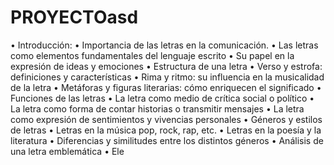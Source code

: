 # PROYECTOasd 

• Introducción:
• Importancia de las letras en la comunicación.
   • Las letras como elementos fundamentales del lenguaje escrito
   • Su papel en la expresión de ideas y emociones
• Estructura de una letra
   • Verso y estrofa: definiciones y características
   • Rima y ritmo: su influencia en la musicalidad de la letra
   • Metáforas y figuras literarias: cómo enriquecen el significado
• Funciones de las letras
   • La letra como medio de crítica social o político
   • La letra como forma de contar historias o transmitir mensajes
   • La letra como expresión de sentimientos y vivencias personales
• Géneros y estilos de letras
   • Letras en la música pop, rock, rap, etc.
   • Letras en la poesía y la literatura
   • Diferencias y similitudes entre los distintos géneros
• Análisis de una letra emblemática
   • Ele
